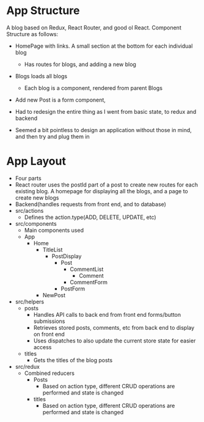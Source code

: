 # App Structure
  A blog based on Redux, React Router, and good ol React. Component Structure as follows:
- HomePage with links. A small section at the bottom for each individual blog
  -  Has routes for blogs, and adding a new blog
- Blogs loads all blogs
  -  Each blog is a component, rendered from parent Blogs
-  Add new Post is a form component, 


- Had to redesign the entire thing as I went from basic state, to redux and backend 
- Seemed a bit pointless to design an application without those in mind, and then try and plug them in

# App Layout
- Four parts
 - React router uses the postId part of a post to create new routes for each existing blog.  A homepage for displaying all the blogs, and a page to create new blogs
 - Backend(handles requests from front end, and to database)
 - src/actions
   - Defines the action.type(ADD, DELETE, UPDATE, etc)
 - src/components
   - Main components used
    * App
      * Home
        * TitleList
          * PostDisplay
            * Post
              * CommentList
                * Comment
              * CommentForm
            * PostForm
        * NewPost
 - src/helpers
   * posts
     - Handles API calls to back end from front end forms/button submissions
     - Retrieves stored posts, comments, etc from back end to display on front end 
     - Uses dispatches to also update the current store state for easier access
   * titles
     - Gets the titles of the blog posts
 - src/redux
   * Combined reducers
     * Posts
       - Based on action type, different CRUD operations are performed and state is changed
     * titles
       - Based on action type, different CRUD operations are performed and state is changed


